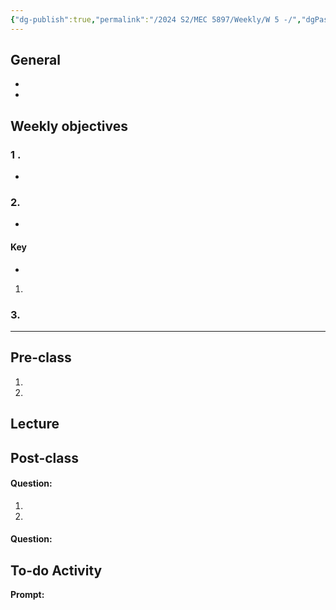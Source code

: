 ```yaml
---
{"dg-publish":true,"permalink":"/2024 S2/MEC 5897/Weekly/W 5 -/","dgPassFrontmatter":true}
---
```


## General
- 
- 
## Weekly objectives
### 1 .
- 
> 

### 2. 
- 
>

#### Key 
- 
> 
1. 


### 3.



----
## Pre-class

1. 
2. 


## Lecture
## Post-class

#### Question:
1. 

2. 


#### Question:




## To-do Activity
**Prompt:** 
>